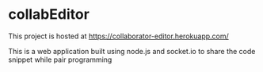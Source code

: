 # collabEditor
This project is hosted at https://collaborator-editor.herokuapp.com/

This is a web application built using node.js and socket.io to share the code snippet while pair programming
